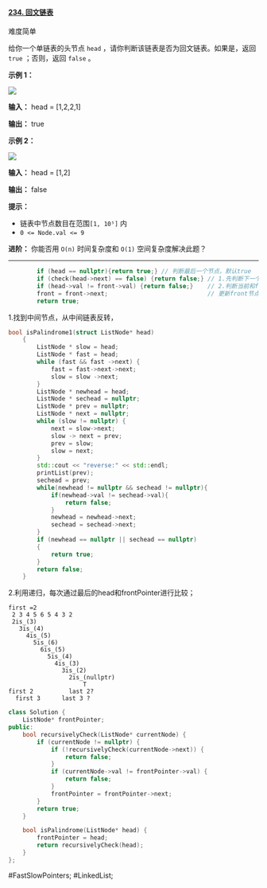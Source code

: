 #### [234. 回文链表](https://leetcode.cn/problems/palindrome-linked-list/)

难度简单

给你一个单链表的头节点 `head` ，请你判断该链表是否为回文链表。如果是，返回 `true` ；否则，返回 `false` 。

**示例 1：**

![](https://assets.leetcode.com/uploads/2021/03/03/pal1linked-list.jpg)

**输入：** head = [1,2,2,1]

**输出：** true

**示例 2：**

![](https://assets.leetcode.com/uploads/2021/03/03/pal2linked-list.jpg)

**输入：** head = [1,2]

**输出：** false

**提示：**

-   链表中节点数目在范围`[1, 10⁵]` 内
-   `0 <= Node.val <= 9`

**进阶：** 你能否用 `O(n)` 时间复杂度和 `O(1)` 空间复杂度解决此题？

---- ----
```cpp
        if (head == nullptr){return true;} // 判断最后一个节点，默认true
        if (check(head->next) == false) {return false;} // 1.先判断下一个节点
        if (head->val != front->val) {return false;}    // 2.判断当前和front节点
        front = front->next;                            // 更新front节点
        return true;
```

1.找到中间节点，从中间链表反转，
```cpp
bool isPalindrome1(struct ListNode* head)
    {
        ListNode * slow = head;
        ListNode * fast = head;
        while (fast && fast ->next) {
            fast = fast->next->next;
            slow = slow ->next;
        }
        ListNode * newhead = head;
        ListNode * sechead = nullptr;
        ListNode * prev = nullptr;
        ListNode * next = nullptr;
        while (slow != nullptr) {
            next = slow->next;
            slow -> next = prev;
            prev = slow;
            slow = next;
        }
        std::cout << "reverse:" << std::endl;
        printList(prev);
        sechead = prev;
        while(newhead != nullptr && sechead != nullptr){
            if(newhead->val != sechead->val){
                return false;
            }
            newhead = newhead->next;
            sechead = sechead->next;
        }
        if (newhead == nullptr || sechead == nullptr)
        {
            return true;
        }
        return false;
    }
```

2.利用递归，每次通过最后的head和frontPointer进行比较；
```
first =2
 2 3 4 5 6 5 4 3 2
 2is_(3)
   3is_(4)
     4is_(5)
       5is_(6)
         6is_(5)
           5is_(4)
             4is_(3)
               3is_(2)
                 2is_(nullptr)
                     T
first 2          last 2?
  first 3      last 3 ?
```

```cpp
class Solution {
    ListNode* frontPointer;
public:
    bool recursivelyCheck(ListNode* currentNode) {
        if (currentNode != nullptr) {
            if (!recursivelyCheck(currentNode->next)) {
                return false;
            }
            if (currentNode->val != frontPointer->val) {
                return false;
            }
            frontPointer = frontPointer->next;
        }
        return true;
    }

    bool isPalindrome(ListNode* head) {
        frontPointer = head;
        return recursivelyCheck(head);
    }
};
```
#FastSlowPointers; #LinkedList;
